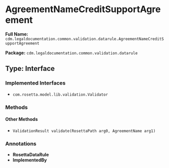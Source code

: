 # AgreementNameCreditSupportAgreement

**Full Name:** `cdm.legaldocumentation.common.validation.datarule.AgreementNameCreditSupportAgreement`

**Package:** `cdm.legaldocumentation.common.validation.datarule`

## Type: Interface

### Implemented Interfaces

- `com.rosetta.model.lib.validation.Validator`

### Methods

#### Other Methods

- `ValidationResult validate(RosettaPath arg0, AgreementName arg1)`

### Annotations

- **RosettaDataRule**
- **ImplementedBy**

